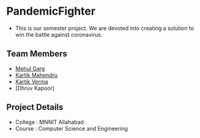 # PandemicFighter
- This is our semester project. We are devoted into creating a solution to win the battle against coronavirus.

## Team Members
- [Mehul Garg](https://github.com/gargmehul10)
- [Kartik Mahendru](https://github.com/kartikMahendru)
- [Kartik Verma](https://github.com/dukkibaba2p0)
- [Dhruv Kapoor]

## Project Details
- College : MNNIT Allahabad
- Course  : Computer Science and Engineering
